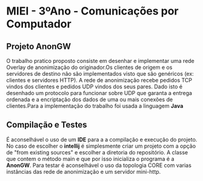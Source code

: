 # MIEI - 3ºAno - Comunicações por Computador

## Projeto AnonGW

O trabalho pratico proposto consiste em desenhar e implementar uma rede Overlay de anonimização do originador.Os clientes
de origem e os servidores de destino não são implementados visto que são genéricos (ex: clientes e servidores HTTP). A rede de anonimização recebe pedidos TCP vindos
dos clientes e pedidos UDP vindos dos seus pares. Dado isto é desenhado um protocolo para funcionar sobre UDP que garanta a
entrega ordenada e a encriptação dos dados de uma ou mais conexões de clientes.Para a implementação do trabalho foi usada a linguagem **Java**


## Compilação e Testes

É aconselhável o uso de um **IDE** para a a compilação e execução do projeto. No caso de escolher o **intellij** é simplesmente criar um projeto com a opção de "from existing sources" e escolher a diretoria do repositório. A classe que contem o método main e que por isso inicializa o programa é a **AnonGW**.
Para testar é aconselhável o uso da topologia CORE com varias instâncias das rede de anonimização e um servidor mini-http.